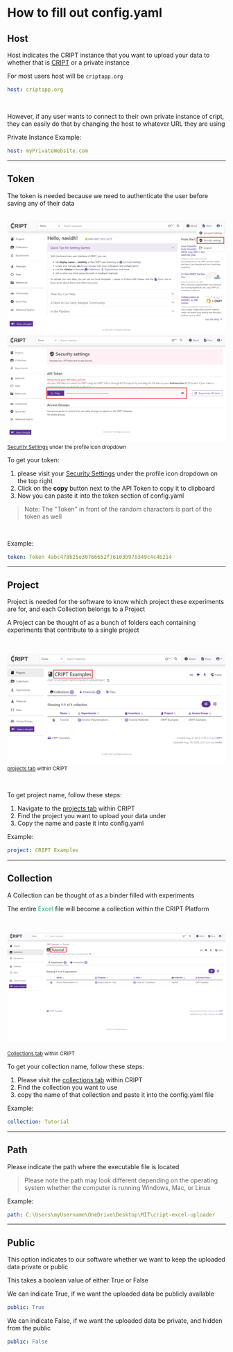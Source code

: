 # How to fill out config.yaml

## Host

Host indicates the CRIPT instance that you want to upload your data to whether that is
<a href="https://criptapp.org/">CRIPT</a> or a private instance

For most users host will be `criptapp.org`

```yaml
host: criptapp.org
```

<br>

However, if any user wants to connect to their own private instance of cript, they can easily do that by changing the
host to whatever URL they are using

Private Instance Example:

```yaml
host: myPrivateWebsite.com
```

---

## Token

The token is needed because we need to authenticate the user before saving any of their data

<br>

<img class="screenshot-border" src="../docs_assets/filling_out_config/cript_login_screen_for_token.png" alt="Screenshot of CRIPT login screen">
<img class="screenshot-border" src="../docs_assets/filling_out_config/api_token_page.png" alt="Screenshot of CRIPT security page where API token is found">


<small>
   <a href="https://criptapp.org/security/">Security Settings</a> under the profile icon dropdown
</small>

<br>

To get your token:

1. please visit your <a href="https://criptapp.org/security/">Security Settings</a> under the profile icon dropdown on
   the top right
2. Click on the <b>copy</b> button next to the API Token to copy it to clipboard
3. Now you can paste it into the token section of config.yaml

> Note: The "Token" in front of the random characters is part of the token as well

<br>

Example:

```yaml
token: Token 4abc478b25e30766652f76103b978349c4c4b214
```

---

## Project

Project is needed for the software to know which project these experiments are for, and each Collection belongs to a
Project

A Project can be thought of as a bunch of folders each containing experiments that contribute to a single project

<br>

<img class="screenshot-border" src="../docs_assets/filling_out_config/project_name_screenshot.png"
alt="Screenshot of project screen within CRIPT">
<small>
<a href="https://criptapp.org/project/">projects tab</a> within CRIPT
</small>


<br>

To get project name, follow these steps:

1. Navigate to the <a href="https://criptapp.org/project/">projects tab</a> within CRIPT
2. Find the project you want to upload your data under
3. Copy the name and paste it into config.yaml

Example:

```yaml
project: CRIPT Examples
```

---

## Collection

A Collection can be thought of as a binder filled with experiments

The entire <span style="color: #21a366">Excel</span> file will become a collection within the CRIPT Platform

<br>

<img class="screenshot-border" src="../docs_assets/filling_out_config/collections_name_screenshot.png"
alt="Screenshot of project screen within CRIPT">

<small>
   <a href="https://criptapp.org/collection/">Collections tab</a> within CRIPT
</small>

<br>

To get your collection name, follow these steps:

1. Please visit the <a href="https://criptapp.org/collection/">collections tab</a> within CRIPT
2. Find the collection you want to use
3. copy the name of that collection and paste it into the config.yaml file

Example:

```yaml
collection: Tutorial
```

---

## Path

Please indicate the path where the executable file is located

> Please note the path may look different depending on the operating system whether the computer is running Windows,
> Mac, or Linux

Example:

```yaml
path: C:\Users\myUsername\OneDrive\Desktop\MIT\cript-excel-uploader
```

---

## Public

This option indicates to our software whether we want to keep the uploaded data private or public

This takes a boolean value of either True or False

We can indicate True, if we want the uploaded data be publicly available

```yaml
public: True
```

We can indicate False, if we want the uploaded data be private, and hidden from the public

```yaml
public: False
```

<br> <br>
